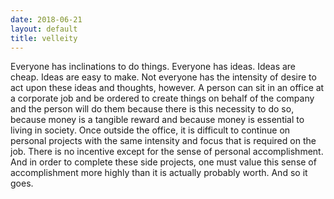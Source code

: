 ```yaml
---
date: 2018-06-21
layout: default
title: velleity
---
```


Everyone has inclinations to do things. Everyone has ideas. Ideas are cheap. Ideas are easy to make. Not everyone has the intensity of desire to act upon these ideas and thoughts, however. A person can sit in an office at a corporate job and be ordered to create things on behalf of the company and the person will do them because there is this necessity to do so, because money is a tangible reward and because money is essential to living in society. Once outside the office, it is difficult to continue on personal projects with the same intensity and focus that is required on the job. There is no incentive except for the sense of personal accomplishment. And in order to complete these side projects, one must value this sense of accomplishment more highly than it is actually probably worth. And so it goes.
